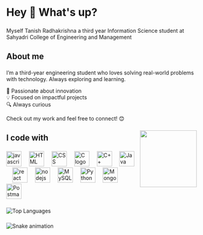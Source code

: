 <h1 align="left">Hey 👋 What's up?</h1>

###

<p align="left">Myself Tanish Radhakrishna a third year Information Science student at Sahyadri College of Engineering and Management</p>

###

<h2 align="left">About me</h2>

###

<p align="left">  I’m a third-year engineering student who loves solving real-world problems with technology. Always exploring and learning.  

🚀 Passionate about innovation  
💡 Focused on impactful projects  
🔍 Always curious  

Check out my work and feel free to connect!  😊</p>
###

<img align="right" height="150" src="https://imgs.search.brave.com/nyMzRVyOINjC39r5xDbDs98f5W5-Ii56tvsMVuHtEb8/rs:fit:860:0:0:0/g:ce/aHR0cHM6Ly9naWZk/Yi5jb20vaW1hZ2Vz/L2hpZ2gvcGV0ZXIt/Z3JpZmZpbi1mYW1p/bHktZ3V5LWhhcHB5/LWhlYWQtc3Bpbi1h/a2hiam1wYmN0cXp3/anhvLmdpZg.gif"  />

###

<h2 align="left">I code with</h2>

###

<div align="left">
  <img src="https://cdn.jsdelivr.net/gh/devicons/devicon/icons/javascript/javascript-original.svg" height="40" alt="javascript logo"  />
  <img width="12" />
  <img src="https://cdn.jsdelivr.net/gh/devicons/devicon/icons/html5/html5-original.svg" height="40" alt="HTML logo" />
  <img width="12" />
  <img src="https://cdn.jsdelivr.net/gh/devicons/devicon/icons/css3/css3-original.svg" height="40" alt="CSS logo" />
  <img width="12" />
  <img src="https://cdn.jsdelivr.net/gh/devicons/devicon/icons/c/c-original.svg" height="40" alt="C logo" />
  <img width="12" />
  <img src="https://cdn.jsdelivr.net/gh/devicons/devicon/icons/cplusplus/cplusplus-original.svg" height="40" alt="C++ logo" />
  <img width="12" />
  <img src="https://cdn.jsdelivr.net/gh/devicons/devicon/icons/java/java-original.svg" height="40" alt="Java logo" />
  <img width="12" />
  <img src="https://cdn.jsdelivr.net/gh/devicons/devicon/icons/react/react-original.svg" height="40" alt="react logo"  />
  <img width="12" />
  <img src="https://cdn.jsdelivr.net/gh/devicons/devicon/icons/nodejs/nodejs-original.svg" height="40" alt="nodejs logo"  />
  <img width="12" />
  <img src="https://cdn.jsdelivr.net/gh/devicons/devicon/icons/mysql/mysql-original.svg" height="40" alt="MySQL logo" />
  <img width="12" />
  <img src="https://cdn.jsdelivr.net/gh/devicons/devicon/icons/python/python-original.svg" height="40" alt="Python logo" />
  <img width="12" />
  <img src="https://cdn.jsdelivr.net/gh/devicons/devicon/icons/mongodb/mongodb-original.svg" height="40" alt="MongoDB logo" />
  <img width="12" />
  <img src="https://www.vectorlogo.zone/logos/getpostman/getpostman-icon.svg" height="40" alt="Postman logo" />

</div>

###
![Top Languages](https://github-readme-stats.vercel.app/api/top-langs/?username=TanishRadhakrishna&layout=compact&theme=radical)
###
![Snake animation](https://github.com/YOUR_GITHUB_USERNAME/TanishRadhakrishna/blob/output/github-contribution-grid-snake.svg)

